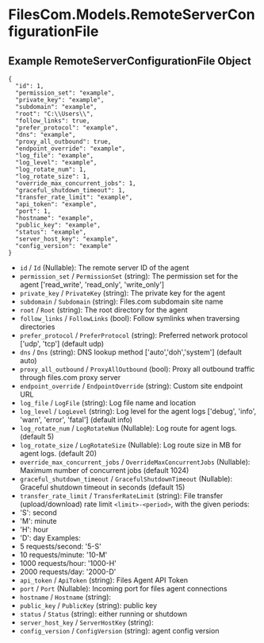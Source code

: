 # FilesCom.Models.RemoteServerConfigurationFile

## Example RemoteServerConfigurationFile Object

```
{
  "id": 1,
  "permission_set": "example",
  "private_key": "example",
  "subdomain": "example",
  "root": "C:\\Users\\",
  "follow_links": true,
  "prefer_protocol": "example",
  "dns": "example",
  "proxy_all_outbound": true,
  "endpoint_override": "example",
  "log_file": "example",
  "log_level": "example",
  "log_rotate_num": 1,
  "log_rotate_size": 1,
  "override_max_concurrent_jobs": 1,
  "graceful_shutdown_timeout": 1,
  "transfer_rate_limit": "example",
  "api_token": "example",
  "port": 1,
  "hostname": "example",
  "public_key": "example",
  "status": "example",
  "server_host_key": "example",
  "config_version": "example"
}
```

* `id` / `Id`  (Nullable<Int64>): The remote server ID of the agent
* `permission_set` / `PermissionSet`  (string): The permission set for the agent ['read_write', 'read_only', 'write_only']
* `private_key` / `PrivateKey`  (string): The private key for the agent
* `subdomain` / `Subdomain`  (string): Files.com subdomain site name
* `root` / `Root`  (string): The root directory for the agent
* `follow_links` / `FollowLinks`  (bool): Follow symlinks when traversing directories
* `prefer_protocol` / `PreferProtocol`  (string): Preferred network protocol ['udp', 'tcp'] (default udp)
* `dns` / `Dns`  (string): DNS lookup method ['auto','doh','system'] (default auto)
* `proxy_all_outbound` / `ProxyAllOutbound`  (bool): Proxy all outbound traffic through files.com proxy server
* `endpoint_override` / `EndpointOverride`  (string): Custom site endpoint URL
* `log_file` / `LogFile`  (string): Log file name and location
* `log_level` / `LogLevel`  (string): Log level for the agent logs ['debug', 'info', 'warn', 'error', 'fatal'] (default info)
* `log_rotate_num` / `LogRotateNum`  (Nullable<Int64>): Log route for agent logs. (default 5)
* `log_rotate_size` / `LogRotateSize`  (Nullable<Int64>): Log route size in MB for agent logs. (default 20)
* `override_max_concurrent_jobs` / `OverrideMaxConcurrentJobs`  (Nullable<Int64>): Maximum number of concurrent jobs (default 1024)
* `graceful_shutdown_timeout` / `GracefulShutdownTimeout`  (Nullable<Int64>): Graceful shutdown timeout in seconds (default 15)
* `transfer_rate_limit` / `TransferRateLimit`  (string): File transfer (upload/download) rate limit
 `<limit>-<period>`, with the given periods:
* 'S': second
* 'M': minute
* 'H': hour
* 'D': day
Examples:
* 5 requests/second: '5-S'
* 10 requests/minute: '10-M'
* 1000 requests/hour: '1000-H'
* 2000 requests/day: '2000-D'
* `api_token` / `ApiToken`  (string): Files Agent API Token
* `port` / `Port`  (Nullable<Int64>): Incoming port for files agent connections
* `hostname` / `Hostname`  (string): 
* `public_key` / `PublicKey`  (string): public key
* `status` / `Status`  (string): either running or shutdown
* `server_host_key` / `ServerHostKey`  (string): 
* `config_version` / `ConfigVersion`  (string): agent config version
